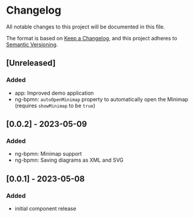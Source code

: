 # Changelog

All notable changes to this project will be documented in this file.

The format is based on [Keep a Changelog](https://keepachangelog.com/en/1.0.0/),
and this project adheres to [Semantic Versioning](https://semver.org/spec/v2.0.0.html).

## [Unreleased]

### Added

- app: Improved demo application
- ng-bpmn: `autoOpenMinimap` property to automatically open the Minimap (requires `showMinimap` to be `true`)

## [0.0.2] - 2023-05-09

### Added

- ng-bpmn: Minimap support
- ng-bpmn: Saving diagrams as XML and SVG

## [0.0.1] - 2023-05-08

### Added

- initial component release
